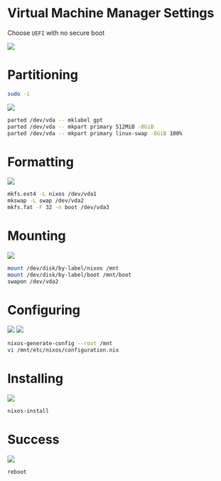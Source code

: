 # Virtual Machine Manager Settings
Choose `UEFI` with no secure boot

![](virtual-machine-manager-settings.png "")

# Partitioning
```sh
sudo -i
```

![](nixos-parted.png "")

```sh
parted /dev/vda -- mklabel gpt
parted /dev/vda -- mkpart primary 512MiB -8GiB
parted /dev/vda -- mkpart primary linux-swap -8GiB 100%
```

# Formatting
![](nixos-formatting.png "")

```sh
mkfs.ext4 -L nixos /dev/vda1
mkswap -L swap /dev/vda2
mkfs.fat -F 32 -n boot /dev/vda3
```

# Mounting
![](nixos-installing.png "")

```sh
mount /dev/disk/by-label/nixos /mnt
mount /dev/disk/by-label/boot /mnt/boot
swapon /dev/vda2
```

# Configuring
![](nixos-config.png "")
![](nixos-config-2.png "")

```sh
nixos-generate-config --root /mnt
vi /mnt/etc/nixos/configuration.nix
```

# Installing
![](nixos-install.png "")

```sh
nixos-install
```

# Success
![](nixos-install-finish.png "")

```sh
reboot
```

